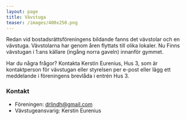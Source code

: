 ```yaml
---
layout: page
title: Vävstuga
teaser: /images/400x250.png
---
```

Redan vid bostadsrättsföreningens bildande fanns det vävstolar och en vävstuga. Vävstolarna har genom åren flyttats till olika lokaler. Nu Finns vävstugan i 1:ans källare (ingång norra gaveln) innanför gymmet.

Har du några frågor? Kontakta Kerstin Eurenius, Hus 3, som är kontaktperson för vävstugan eller styrelsen per e-post eller lägg ett meddelande i föreningens brevlåda i entrén Hus 3.

### Kontakt

* Föreningen: drlindh@gmail.com
* Vävstugeansvarig: Kerstin Eurenius

